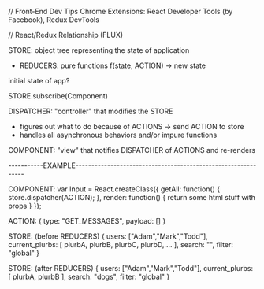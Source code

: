 // Front-End Dev Tips
Chrome Extensions: React Developer Tools (by Facebook), Redux DevTools


// React/Redux Relationship (FLUX)

STORE: object tree representing the state of application
- REDUCERS: pure functions f(state, ACTION) -> new state

initial state of app?

STORE.subscribe(Component)

DISPATCHER: "controller" that modifies the STORE
- figures out what to do because of ACTIONS -> send ACTION to store
- handles all asynchronous behaviors and/or impure functions

COMPONENT: "view" that notifies DISPATCHER of ACTIONS and re-renders

-----------EXAMPLE--------------------------------------------------------------

COMPONENT:
var Input = React.createClass({
  getAll: function() {
    store.dispatcher(ACTION);
  },
  render: function() {
    return some html stuff with props
  }
});

ACTION:
{
  type: "GET_MESSAGES",
  payload: []
}

STORE: (before REDUCERS)
{
  users: ["Adam","Mark","Todd"],
  current_plurbs: [
    plurbA, plurbB, plurbC, plurbD,....
  ],
  search: "",
  filter: "global"
}

STORE: (after REDUCERS)
{
 users: ["Adam","Mark","Todd"],
 current_plurbs: [
   plurbA, plurbB
 ],
 search: "dogs",
 filter: "global" 
}
